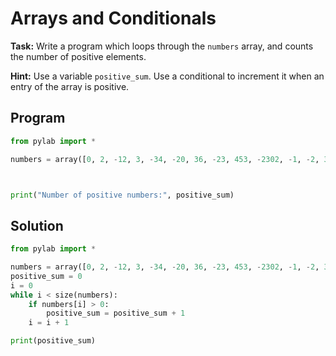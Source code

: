 # Arrays and Conditionals

**Task:** Write a program which loops through the `numbers` array, and counts the number of positive elements. 

**Hint:** Use a variable `positive_sum`. Use a conditional to increment it when an entry of the array is positive.

## Program
```python
from pylab import *

numbers = array([0, 2, -12, 3, -34, -20, 36, -23, 453, -2302, -1, -2, 34, 8, 32, -90, -23])



print("Number of positive numbers:", positive_sum)
```

## Solution
```python
from pylab import *

numbers = array([0, 2, -12, 3, -34, -20, 36, -23, 453, -2302, -1, -2, 34, 8, 32, -90, -23])
positive_sum = 0
i = 0
while i < size(numbers):
    if numbers[i] > 0:
        positive_sum = positive_sum + 1
    i = i + 1

print(positive_sum)
```
